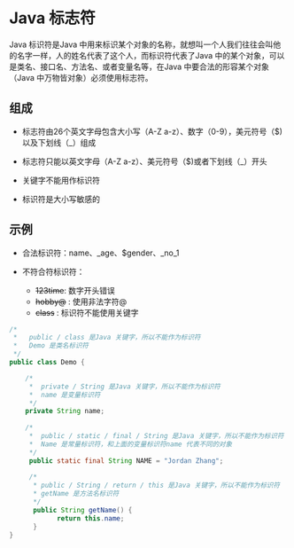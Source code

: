 # Java 标志符

Java 标识符是Java 中用来标识某个对象的名称，就想叫一个人我们往往会叫他的名字一样，人的姓名代表了这个人，而标识符代表了Java 中的某个对象，可以是类名、接口名、方法名、或者变量名等，在Java 中要合法的形容某个对象（Java
中万物皆对象）必须使用标志符。

## 组成

+ 标志符由26个英文字母包含大小写（A-Z a-z）、数字（0-9），美元符号（$)以及下划线（_）组成

+ 标志符只能以英文字母（A-Z a-z）、美元符号（$)或者下划线（_）开头

+ 关键字不能用作标识符

+ 标识符是大小写敏感的

## 示例

+ 合法标识符：name、_age、$gender、_no_1

+ 不符合符标识符：
    + ~~123time~~: 数字开头错误
    + ~~hobby@~~ : 使用非法字符@
    + ~~class~~ : 标识符不能使用关键字

``` java
/*
 *   public / class 是Java 关键字，所以不能作为标识符
 *   Demo 是类名标识符
 */
public class Demo {

    /*
     *  private / String 是Java 关键字，所以不能作为标识符
     *  name 是变量标识符
     */
    private String name;
    
    /*
     *  public / static / final / String 是Java 关键字，所以不能作为标识符
     *  Name 是常量标识符，和上面的变量标识符name 代表不同的对象
     */
     public static final String NAME = "Jordan Zhang";
     
     /*
      * public / String / return / this 是Java 关键字，所以不能作为标识符
      * getName 是方法名标识符
      */
      public String getName() {
            return this.name;
      }
}
```